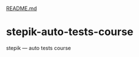[README.md](https://github.com/EfimovaVikrorya/stepik-auto-tests-course/files/7083968/README.md)
# stepik-auto-tests-course
stepik — auto tests course
